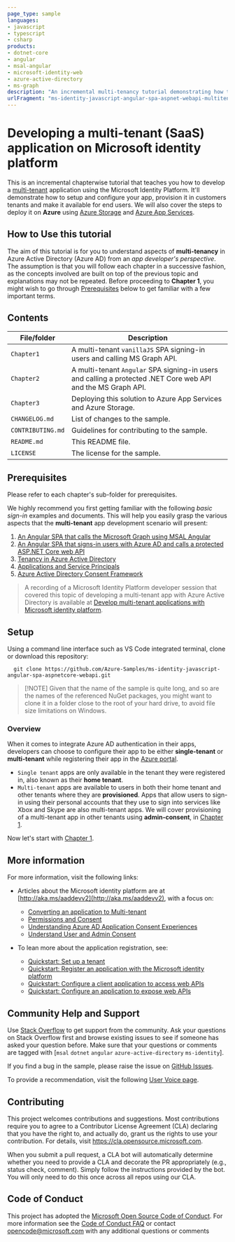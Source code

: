 ```yaml
---
page_type: sample
languages:
- javascript
- typescript
- csharp
products:
- dotnet-core
- angular
- msal-angular
- microsoft-identity-web
- azure-active-directory
- ms-graph
description: "An incremental multi-tenancy tutorial demonstrating how to develop and configure your app, provision using consent and deploy it on Azure"
urlFragment: "ms-identity-javascript-angular-spa-aspnet-webapi-multitenant"
---
```


# Developing a multi-tenant (SaaS) application on Microsoft identity platform

This is an incremental chapterwise tutorial that teaches you how to develop a [multi-tenant](https://docs.microsoft.com/azure/active-directory/develop/single-and-multi-tenant-apps) application using the Microsoft Identity Platform. It'll demonstrate how to setup and configure your app, provision it in customers tenants and make it available for end users. We will also cover the steps to deploy it on **Azure** using [Azure Storage](https://docs.microsoft.com/azure/storage/blobs/storage-blobs-overview) and [Azure App Services](https://azure.microsoft.com/services/app-service/).

## How to Use this tutorial

The aim of this tutorial is for you to understand aspects of **multi-tenancy** in Azure Active Directory (Azure AD) from an *app developer's perspective*. The assumption is that you will follow each chapter in a successive fashion, as the concepts involved are built on top of the previous topic and explanations may not be repeated. Before proceeding to **Chapter 1**, you might wish to go through [Prerequisites](#prerequisites) below to get familiar with a few important terms.

## Contents

| File/folder       | Description                                |
|-------------------|--------------------------------------------|
| `Chapter1`        | A multi-tenant `vanillaJS` SPA signing-in users and calling MS Graph API. |
| `Chapter2`        | A multi-tenant `Angular` SPA signing-in users and calling a protected .NET Core web API and the MS Graph API. |
| `Chapter3`        | Deploying this solution to Azure App Services and Azure Storage. |
| `CHANGELOG.md`    | List of changes to the sample.             |
| `CONTRIBUTING.md` | Guidelines for contributing to the sample. |
| `README.md`       | This README file.                          |
| `LICENSE`         | The license for the sample.                |

## Prerequisites

Please refer to each chapter's sub-folder for prerequisites.

We highly recommend you first getting familiar with the following *basic sign-in* examples and documents. This will help you easily grasp the various aspects that the **multi-tenant** app development scenario will present:

1. [An Angular SPA that calls the Microsoft Graph using MSAL Angular](https://github.com/Azure-Samples/ms-identity-javascript-angular-spa)
1. [An Angular SPA that signs-in users with Azure AD and calls a protected ASP.NET Core web API](https://github.com/Azure-Samples/ms-identity-javascript-angular-spa-aspnetcore-webapi)
1. [Tenancy in Azure Active Directory](https://docs.microsoft.com/azure/active-directory/develop/single-and-multi-tenant-apps)
1. [Applications and Service Principals](https://docs.microsoft.com/azure/active-directory/develop/app-objects-and-service-principals)
1. [Azure Active Directory Consent Framework](https://docs.microsoft.com/azure/active-directory/develop/consent-framework)

> A recording of a Microsoft Identity Platform developer session that covered this topic of developing a multi-tenant app with Azure Active Directory is available at [Develop multi-tenant applications with Microsoft identity platform](https://www.youtube.com/watch?v=B416AxHoMJ4).

## Setup

Using a command line interface such as VS Code integrated terminal, clone or download this repository:

```console
  git clone https://github.com/Azure-Samples/ms-identity-javascript-angular-spa-aspnetcore-webapi.git
```

> [!NOTE] Given that the name of the sample is quite long, and so are the names of the referenced NuGet packages, you might want to clone it in a folder close to the root of your hard drive, to avoid file size limitations on Windows.

### Overview

When it comes to integrate Azure AD authentication in their apps, developers can choose to configure their app to be either **single-tenant** or **multi-tenant** while registering their app in the [Azure portal](https://portal.azure.com).

- `Single tenant` apps are only available in the tenant they were registered in, also known as their **home tenant**.
- `Multi-tenant` apps are available to users in both their home tenant and other tenants where they are **provisioned**. Apps that allow users to sign-in using their personal accounts that they use to sign into services like Xbox and Skype are also multi-tenant apps. We will cover provisioning of a multi-tenant app in other tenants using **admin-consent**, in [Chapter 1](./Chapter1/README.md).

Now let's start with [Chapter 1](./Chapter1/README.md).

## More information

For more information, visit the following links:

- Articles about the Microsoft identity platform are at [http://aka.ms/aaddevv2](http://aka.ms/aaddevv2), with a focus on:
  - [Converting an application to Multi-tenant](https://docs.microsoft.com/azure/active-directory/develop/howto-convert-app-to-be-multi-tenant)
  - [Permissions and Consent](https://docs.microsoft.com/azure/active-directory/develop/v2-permissions-and-consent)
  - [Understanding Azure AD Application Consent Experiences](https://docs.microsoft.com/azure/active-directory/develop/application-consent-experience)
  - [Understand User and Admin Consent](https://docs.microsoft.com/azure/active-directory/develop/howto-convert-app-to-be-multi-tenant#understand-user-and-admin-consent)

- To lean more about the application registration, see:
  - [Quickstart: Set up a tenant](https://docs.microsoft.com/azure/active-directory/develop/quickstart-create-new-tenant)
  - [Quickstart: Register an application with the Microsoft identity platform](https://docs.microsoft.com/azure/active-directory/develop/quickstart-register-app)
  - [Quickstart: Configure a client application to access web APIs](https://docs.microsoft.com/azure/active-directory/develop/quickstart-configure-app-access-web-apis)
  - [Quickstart: Configure an application to expose web APIs](https://docs.microsoft.com/azure/active-directory/develop/quickstart-configure-app-expose-web-apis)

## Community Help and Support

Use [Stack Overflow](http://stackoverflow.com/questions/tagged/msal) to get support from the community.
Ask your questions on Stack Overflow first and browse existing issues to see if someone has asked your question before.
Make sure that your questions or comments are tagged with [`msal` `dotnet` `angular` `azure-active-directory` `ms-identity`].

If you find a bug in the sample, please raise the issue on [GitHub Issues](../../issues).

To provide a recommendation, visit the following [User Voice page](https://feedback.azure.com/forums/169401-azure-active-directory).

## Contributing

This project welcomes contributions and suggestions.  Most contributions require you to agree to a
Contributor License Agreement (CLA) declaring that you have the right to, and actually do, grant us
the rights to use your contribution. For details, visit https://cla.opensource.microsoft.com.

When you submit a pull request, a CLA bot will automatically determine whether you need to provide
a CLA and decorate the PR appropriately (e.g., status check, comment). Simply follow the instructions
provided by the bot. You will only need to do this once across all repos using our CLA.

## Code of Conduct

This project has adopted the [Microsoft Open Source Code of Conduct](https://opensource.microsoft.com/codeofconduct/).
For more information see the [Code of Conduct FAQ](https://opensource.microsoft.com/codeofconduct/faq/) or
contact [opencode@microsoft.com](mailto:opencode@microsoft.com) with any additional questions or comments
